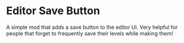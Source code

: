 # Editor Save Button

A simple mod that adds a save button to the editor UI. Very helpful for people that forget to frequently save their levels while making them!